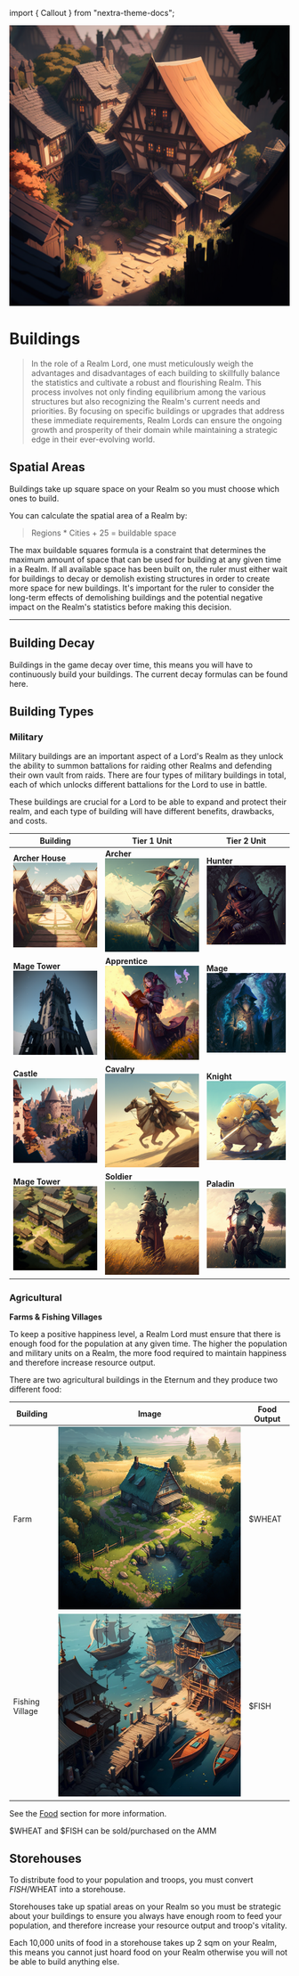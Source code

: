 import { Callout } from "nextra-theme-docs";

![Buildings](/static/img/game/buildings/mj_hut.png)

# Buildings

> In the role of a Realm Lord, one must meticulously weigh the advantages and disadvantages of each building to skillfully balance the statistics and cultivate a robust and flourishing Realm. This process involves not only finding equilibrium among the various structures but also recognizing the Realm's current needs and priorities. By focusing on specific buildings or upgrades that address these immediate requirements, Realm Lords can ensure the ongoing growth and prosperity of their domain while maintaining a strategic edge in their ever-evolving world.

## Spatial Areas

Buildings take up square space on your Realm so you must choose which ones to build.

You can calculate the spatial area of a Realm by:

> Regions \* Cities + 25 = buildable space

The max buildable squares formula is a constraint that determines the maximum amount of space that can be used for building at any given time in a Realm. If all available space has been built on, the ruler must either wait for buildings to decay or demolish existing structures in order to create more space for new buildings. It's important for the ruler to consider the long-term effects of demolishing buildings and the potential negative impact on the Realm's statistics before making this decision.

---

## Building Decay

Buildings in the game decay over time, this means you will have to continuously build your buildings. The current decay formulas can be found here.

## Building Types

### Military

Military buildings are an important aspect of a Lord's Realm as they unlock the ability to summon battalions for raiding other Realms and defending their own vault from raids. There are four types of military buildings in total, each of which unlocks different battalions for the Lord to use in battle.

These buildings are crucial for a Lord to be able to expand and protect their realm, and each type of building will have different benefits, drawbacks, and costs.

| Building                                                                       | Tier 1 Unit                                                                | Tier 2 Unit                                                                |
| ------------------------------------------------------------------------------ | -------------------------------------------------------------------------- | -------------------------------------------------------------------------- |
| **Archer House** ![Buildings](/static/img/game/buildings/mj_archery_range.png) | **Archer** ![Buildings](/static/img/game/battalions/mj_longbow.png)        | **Hunter** ![Buildings](/static/img/game/battalions/mj_hunter.png)         |
| **Mage Tower** ![Buildings](/static/img/game/buildings/mj_mage_tower.png)      | **Apprentice** ![Buildings](/static/img/game/battalions/mj_apprentice.png) | **Mage** ![Buildings](/static/img/game/battalions/mj_mage.png)             |
| **Castle** ![Buildings](/static/img/game/buildings/mj_castle.png)              | **Cavalry** ![Buildings](/static/img/game/battalions/mj_scout.png)         | **Knight** ![Buildings](/static/img/game/battalions/mj_knight.png)         |
| **Mage Tower** ![Buildings](/static/img/game/buildings/mj_barracks.png)        | **Soldier** ![Buildings](/static/img/game/battalions/mj_lightInfantry.png) | **Paladin** ![Buildings](/static/img/game/battalions/mj_heavyInfantry.png) |

### Agricultural

**Farms & Fishing Villages**

To keep a positive happiness level, a Realm Lord must ensure that there is enough food for the population at any given time. The higher the population and military units on a Realm, the more food required to maintain happiness and therefore increase resource output.

There are two agricultural buildings in the Eternum and they produce two different food:

| Building        | Image                                                           | Food Output |
| --------------- | --------------------------------------------------------------- | ----------- |
| Farm            | ![Buildings](/static/img/game/buildings/mj_farm.png)            | $WHEAT      |
| Fishing Village | ![Buildings](/static/img/game/buildings/mj_fishing_village.png) | $FISH       |

See the [Food](/docs/game/food) section for more information.

<Callout emoji="👾">$WHEAT and $FISH can be sold/purchased on the AMM</Callout>

## Storehouses

To distribute food to your population and troops, you must convert $FISH/$WHEAT into a storehouse.

Storehouses take up spatial areas on your Realm so you must be strategic about your buildings to ensure you always have enough room to feed your population, and therefore increase your resource output and troop's vitality.

Each 10,000 units of food in a storehouse takes up 2 sqm on your Realm, this means you cannot just hoard food on your Realm otherwise you will not be able to build anything else.
